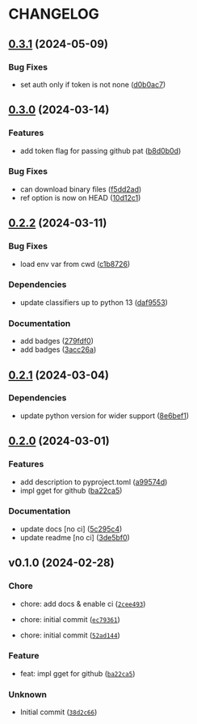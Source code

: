 # CHANGELOG



## [0.3.1](https://github.com/01Joseph-Hwang10/git-remote-get/compare/git-remote-get-v0.3.0...git-remote-get-v0.3.1) (2024-05-09)


### Bug Fixes

* set auth only if token is not none ([d0b0ac7](https://github.com/01Joseph-Hwang10/git-remote-get/commit/d0b0ac763523acbba74796e1d2ed8bcb76c9349b))

## [0.3.0](https://github.com/01Joseph-Hwang10/git-remote-get/compare/git-remote-get-v0.2.2...git-remote-get-v0.3.0) (2024-03-14)


### Features

* add token flag for passing github pat ([b8d0b0d](https://github.com/01Joseph-Hwang10/git-remote-get/commit/b8d0b0d4828bbf083b5db0ace9f6c3fd3fd2ba32))


### Bug Fixes

* can download binary files ([f5dd2ad](https://github.com/01Joseph-Hwang10/git-remote-get/commit/f5dd2ad8dfb010bab81389274ff3ba41cd7e368b))
* ref option is now on HEAD ([10d12c1](https://github.com/01Joseph-Hwang10/git-remote-get/commit/10d12c1caeabbbf21bcd0c3e1b0088c93999897d))

## [0.2.2](https://github.com/01Joseph-Hwang10/git-remote-get/compare/git-remote-get-v0.2.1...git-remote-get-v0.2.2) (2024-03-11)


### Bug Fixes

* load env var from cwd ([c1b8726](https://github.com/01Joseph-Hwang10/git-remote-get/commit/c1b872617b121a6a2e7ef8d007baaf538c9bca32))


### Dependencies

* update classifiers up to python 13 ([daf9553](https://github.com/01Joseph-Hwang10/git-remote-get/commit/daf9553a1d2ebf6d79b9b7532c04b52e656c013a))


### Documentation

* add badges ([279fdf0](https://github.com/01Joseph-Hwang10/git-remote-get/commit/279fdf092838e8c2c4bb9719137fcd73bb1a1e5b))
* add badges ([3acc26a](https://github.com/01Joseph-Hwang10/git-remote-get/commit/3acc26af2e132d267d8b62a1a49eed3e3c4b809e))

## [0.2.1](https://github.com/01Joseph-Hwang10/git-remote-get/compare/git-remote-get-v0.2.0...git-remote-get-v0.2.1) (2024-03-04)


### Dependencies

* update python version for wider support ([8e6bef1](https://github.com/01Joseph-Hwang10/git-remote-get/commit/8e6bef1f70be720e919182f20b79eb840e07f33c))

## [0.2.0](https://github.com/01Joseph-Hwang10/git-remote-get/compare/git-remote-get-v0.1.0...git-remote-get-v0.2.0) (2024-03-01)


### Features

* add description to pyproject.toml ([a99574d](https://github.com/01Joseph-Hwang10/git-remote-get/commit/a99574d94df54c5ba83817ec938a5dcf63f9446e))
* impl gget for github ([ba22ca5](https://github.com/01Joseph-Hwang10/git-remote-get/commit/ba22ca54e38123a42f6f5da992a1bb20aa86f96a))


### Documentation

* update docs [no ci] ([5c295c4](https://github.com/01Joseph-Hwang10/git-remote-get/commit/5c295c410f11a0655110825f635f8a7df5a35585))
* update readme [no ci] ([3de5bf0](https://github.com/01Joseph-Hwang10/git-remote-get/commit/3de5bf0fab8c325fadeb376a2cbb161d5afb96f2))

## v0.1.0 (2024-02-28)

### Chore

* chore: add docs &amp; enable ci ([`2cee493`](https://github.com/01Joseph-Hwang10/git-remote-get/commit/2cee49300fb062443c73a124b074776224656298))

* chore: initial commit ([`ec79361`](https://github.com/01Joseph-Hwang10/git-remote-get/commit/ec79361d0cc4b8509398b1e89aa762b9b7297098))

* chore: initial commit ([`52ad144`](https://github.com/01Joseph-Hwang10/git-remote-get/commit/52ad14407e9c1961749a0c7ee03a399cdc2e8efc))

### Feature

* feat: impl gget for github ([`ba22ca5`](https://github.com/01Joseph-Hwang10/git-remote-get/commit/ba22ca54e38123a42f6f5da992a1bb20aa86f96a))

### Unknown

* Initial commit ([`38d2c66`](https://github.com/01Joseph-Hwang10/git-remote-get/commit/38d2c66b42ba6ca4b359142e58637c41b2a13ec1))
